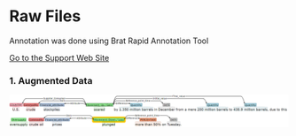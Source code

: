 # Raw Files 
Annotation was done using Brat Rapid Annotation Tool

[Go to the Support Web Site](https://support.west-wind.com)

### 1. Augmented Data
 ![annotation](brat_annotation.png)
 

